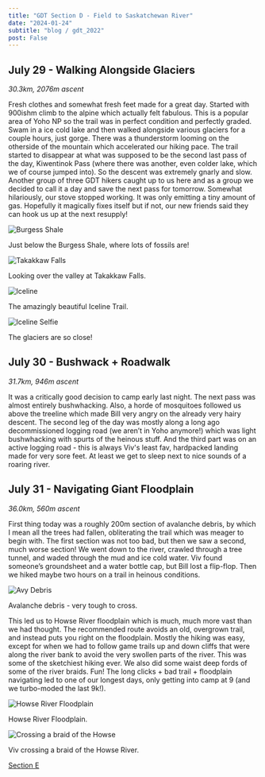 ```yaml
---
title: "GDT Section D - Field to Saskatchewan River"
date: "2024-01-24"
subtitle: "blog / gdt_2022"
post: False
---
```


## July 29 - Walking Alongside Glaciers
*30.3km, 2076m ascent*

Fresh clothes and somewhat fresh feet made for a great day. Started with 900ishm climb to the alpine which actually felt fabulous. This is a popular area of Yoho NP so the trail was in perfect condition and perfectly graded. Swam in a ice cold lake and then walked alongside various glaciers for a couple hours, just gorge. There was a thunderstorm looming on the otherside of the mountain which accelerated our hiking pace. The trail started to disappear at what was supposed to be the second last pass of the day, Kiwentinok Pass (where there was another, even colder lake, which we of course jumped into). So the descent was extremely gnarly and slow. Another group of three GDT hikers caught up to us here and as a group we decided to call it a day and save the next pass for tomorrow. Somewhat hilariously, our stove stopped working. It was only emitting a tiny amount of gas. Hopefully it magically fixes itself but if not, our new friends said they can hook us up at the next resupply!

![Burgess Shale](/images/gdt_d_burgess_shale.jpg)
<p class="caption">Just below the Burgess Shale, where lots of fossils are!</p>

![Takakkaw Falls](/images/gdt_d_takakkaw.jpg)
<p class="caption">Looking over the valley at Takakkaw Falls.</p>

![Iceline](/images/gdt_d_iceline.jpg)
<p class="caption">The amazingly beautiful Iceline Trail.</p>

![Iceline Selfie](/images/gdt_d_iceline_us.jpg)
<p class="caption">The glaciers are so close!</p>

## July 30 - Bushwack + Roadwalk
*31.7km, 946m ascent*

It was a critically good decision to camp early last night. The next pass was almost entirely bushwhacking. Also, a horde of mosquitoes followed us above the treeline which made Bill very angry on the already very hairy descent. The second leg of the day was mostly along a long ago decommissioned logging road (we aren’t in Yoho anymore!) which was light bushwhacking with spurts of the heinous stuff. And the third part was on an active logging road - this is always Viv's least fav, hardpacked landing made for very sore feet. At least we get to sleep next to nice sounds of a roaring river.

## July 31 - Navigating Giant Floodplain
*36.0km, 560m ascent*

First thing today was a roughly 200m section of avalanche debris, by which I mean all the trees had fallen, obliterating the trail which was meager to begin with. The first section was not too bad, but then we saw a second, much worse section! We went down to the river, crawled through a tree tunnel, and waded through the mud and ice cold water. Viv found someone’s groundsheet and a water bottle cap, but Bill lost a flip-flop. Then we hiked maybe two hours on a trail in heinous conditions.

![Avy Debris](/images/gdt_d_avy_debris.jpg)
<p class="caption">Avalanche debris - very tough to cross.</p>

This led us to Howse River floodplain which is much, much more vast than we had thought. The recommended route avoids an old, overgrown trail, and instead puts you right on the floodplain. Mostly the hiking was easy, except for when we had to follow game trails up and down cliffs that were along the river bank to avoid the very swollen parts of the river. This was some of the sketchiest hiking ever. We also did some waist deep fords of some of the river braids. Fun! The long clicks  + bad trail + floodplain navigating led to one of our longest days, only getting into camp at 9 (and we turbo-moded the last 9k!).

![Howse River Floodplain](/images/gdt_d_howse.jpg)
<p class="caption">Howse River Floodplain.</p>

![Crossing a braid of the Howse](/images/gdt_d_river.jpg)
<p class="caption">Viv crossing a braid of the Howse River.</p>

[Section E](section_e.html)
